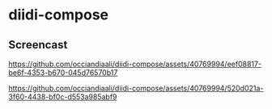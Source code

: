 # diidi-compose  

## Screencast  

https://github.com/occiandiaali/diidi-compose/assets/40769994/eef08817-be6f-4353-b670-045d76570b17  


https://github.com/occiandiaali/diidi-compose/assets/40769994/520d021a-3f60-4438-bf0c-d553a985abf9  




